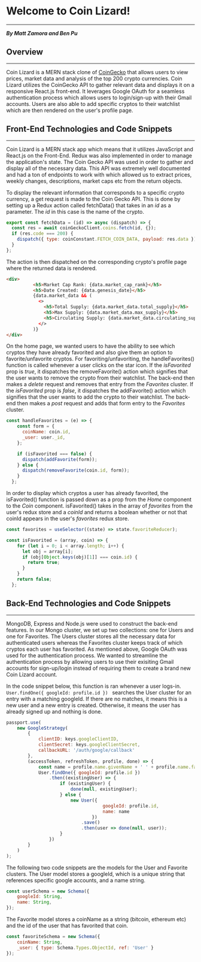 # Welcome to Coin Lizard!
--------------

***By Matt Zamora and Ben Pu***

## Overview
--------------
Coin Lizard is a MERN stack clone of [CoinGecko](https://www.coingecko.com/en) that allows users to view prices, market data and analysis of the top 200 crypto currencies. Coin Lizard utilizes the CoinGecko API to gather relevant data and displays it on a responsive React.js front-end. It leverages Google OAuth for a seamless authentication process which allows users to login/sign-up with their Gmail accounts. Users are also able to add specific cryptos to their watchlist which are then rendered on the user's profile page.

<!-- ![Overview](./client/src/images/overview.gif) -->

## Front-End Technologies and Code Snippets
------  
Coin Lizard is a MERN stack app which means that it utilizes JavaScript and React.js on the Front-End. Redux was also implemented in order to manage the application's state. The Coin Gecko API was used in order to gather and display all of the necessary data. This API was extremely well documented and had a ton of endpoints to work with which allowed us to extract prices, weekly changes, descriptions, market caps etc from the return objects. 

To display the relevant information that corresponds to a specific crypto currency, a get request is made to the Coin Gecko API. This is done by setting up a Redux action called fetchData() that takes in an *id* as a parameter. The *id* in this case is the name of the crypto.

```JavaScript
export const fetchData = (id) => async (dispatch) => {
  const res = await coinGeckoClient.coins.fetch(id, {});
  if (res.code === 200) {
    dispatch({ type: coinConstant.FETCH_COIN_DATA, payload: res.data });
  }
};
```

The action is then dispatched on the corresponding crypto's profile page where the returned data is rendered. 
```HTML
<div>
          <h5>Market Cap Rank: {data.market_cap_rank}</h5>
          <h5>Date Created: {data.genesis_date}</h5>
          {data.market_data && (
            <>
              <h5>Total Supply: {data.market_data.total_supply}</h5>
              <h5>Max Supply: {data.market_data.max_supply}</h5>
              <h5>Circulating Supply: {data.market_data.circulating_supply}</h5>
            </>
          )}
</div>
```

On the home page, we wanted users to have the ability to see which cryptos they have already favorited and also give them an option to favorite/unfavorite cryptos. For favoriting/unfavoriting, the handleFavorites() function is called whenever a user clicks on the star icon. If the *isFavorited* prop is *true*, it dispatches the removeFavorite() action which signifies that the user wants to remove the crypto from their watchlist. The back-end then makes a *delete* request and removes that entry from the *Favorites* cluster. If the *isFavorited* prop is *false*, it dispatches the addFavorite() action which signifies that the user wants to add the crypto to their watchlist. The back-end then makes a *post* request and adds that form entry to the *Favorites* cluster.

```JavaScript
const handleFavorites = (e) => {
    const form = {
      coinName: coin.id,
      _user: user._id,
    };

    if (isFavorited === false) {
      dispatch(addFavorite(form));
    } else {
      dispatch(removeFavorite(coin.id, form));
    }
  };
```

In order to display which cryptos a user has already favorited, the isFavorited() function is passed down as a prop from the *Home* component to the *Coin* component. isFavorited() takes in the array of *favorites* from the user's redux store and a *coinId* and returns a boolean whether or not that coinId appears in the user's *favorites* redux store.

```JavaScript
const favorites = useSelector((state) => state.favoriteReducer);

const isFavorited = (array, coin) => {
    for (let i = 0; i < array.length; i++) {
      let obj = array[i];
      if (obj[Object.keys(obj)[1]] === coin.id) {
        return true;
      }
    }
    return false;
  };
```

## Back-End Technologies and Code Snippets
------  
MongoDB, Express and Node.js were used to construct the back-end features. In our Mongo cluster, we set up two collections: one for Users and one for Favorites. The Users cluster stores all the necessary data for authenticated users whereas the Favorites cluster keeps track of which cryptos each user has favorited. As mentioned above, Google OAuth was used for the authentication process. We wanted to streamline the authentication process by allowing users to use their exisiting Gmail accounts for sign-up/login instead of requiring them to create a brand new Coin Lizard account. 

In the code snippet below, this function is ran whenever a user logs-in. `User.findOne({ googleId: profile.id }) ` searches the User cluster for an entry with a matching googleId. If there are no matches, it means this is a new user and a new entry is created. Otherwise, it means the user has already signed up and nothing is done.

```JavaScript
passport.use(
    new GoogleStrategy(
        {
            clientID: keys.googleClientID,
            clientSecret: keys.googleClientSecret,
            callbackURL: '/auth/google/callback'
        },
        (accessToken, refreshToken, profile, done) => {
            const name = profile.name.givenName + ' ' + profile.name.familyName
            User.findOne({ googleId: profile.id }) 
                .then((existingUser) => {
                    if (existingUser) { 
                        done(null, existingUser);
                    } else { 
                        new User({ 
                                    googleId: profile.id, 
                                    name: name
                                })
                            .save() 
                            .then(user => done(null, user));
                    }
                })
        }
    )
);
```

The following two code snippets are the models for the User and Favorite clusters. The User model stores a googleId, which is a unique string that references specific google accounts, and a name string. 

```JavaScript
const userSchema = new Schema({                       
    googleId: String,    
    name: String,
});
```
The Favorite model stores a coinName as a string (bitcoin, ethereum etc) and the id of the user that has favorited that coin. 
```JavaScript
const favoriteSchema = new Schema({               
    coinName: String,
    _user: { type: Schema.Types.ObjectId, ref: 'User' }
});
```







